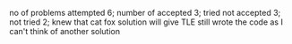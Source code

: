 no of problems attempted 6;
number of accepted 3;
tried not accepted 3;
not tried 2;
knew that cat fox solution will give TLE still wrote the code as I can't think of another solution
